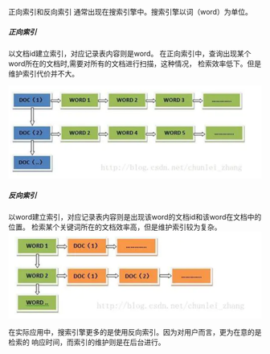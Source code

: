 
正向索引和反向索引 通常出现在搜索引擎中。搜索引擎以词（word）为单位。

##### 正向索引 #####
以文档id建立索引，对应记录表内容则是word。
在正向索引中，查询出现某个word所在的文档时,需要对所有的文档进行扫描，这种情况，
检索效率低下。但是维护索引代价并不大。

![avator](./img/index-1.png)

##### 反向索引 #####
以word建立索引，对应记录表内容则是出现该word的文档id和该word在文档中的位置。
检索某个关键词所在的文档效率高，但是维护索引较为复杂。
![avator](./img/index-2.png)

在实际应用中，搜索引擎更多的是使用反向索引。因为对用户而言，更为在意的是检索的
响应时间，而索引的维护则是在后台进行。



